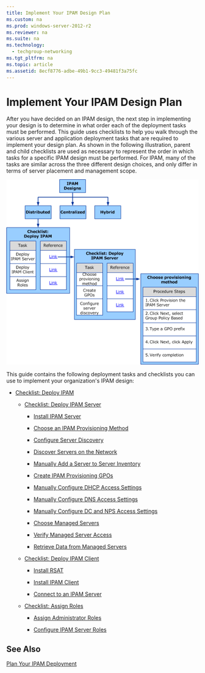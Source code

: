 ```yaml
---
title: Implement Your IPAM Design Plan
ms.custom: na
ms.prod: windows-server-2012-r2
ms.reviewer: na
ms.suite: na
ms.technology: 
  - techgroup-networking
ms.tgt_pltfrm: na
ms.topic: article
ms.assetid: 8ecf8776-adbe-49b1-9cc3-49481f3a75fc
---
```

# Implement Your IPAM Design Plan
After you have decided on an IPAM design, the next step in implementing your design is to determine in what order each of the deployment tasks must be performed. This guide uses checklists to help you walk through the various server and application deployment tasks that are required to implement your design plan. As shown in the following illustration, parent and child checklists are used as necessary to represent the order in which tasks for a specific IPAM design must be performed. For IPAM, many of the tasks are similar across the three different design choices, and only differ in terms of server placement and management scope.  
  
![](../Image/IPAM_deploy-steps.gif)  
  
This guide contains the following deployment tasks and checklists you can use to implement your organization's IPAM design:  
  
-   [Checklist: Deploy IPAM](../Topic/Checklist--Deploy-IPAM.md)  
  
    -   [Checklist: Deploy IPAM Server](../Topic/Checklist--Deploy-IPAM-Server.md)  
  
        -   [Install IPAM Server](../Topic/Install-IPAM-Server.md)  
  
        -   [Choose an IPAM Provisioning Method](../Topic/Choose-an-IPAM-Provisioning-Method.md)  
  
        -   [Configure Server Discovery](../Topic/Configure-Server-Discovery.md)  
  
        -   [Discover Servers on the Network](../Topic/Discover-Servers-on-the-Network.md)  
  
        -   [Manually Add a Server to Server Inventory](../Topic/Manually-Add-a-Server-to-Server-Inventory.md)  
  
        -   [Create IPAM Provisioning GPOs](../Topic/Create-IPAM-Provisioning-GPOs.md)  
  
        -   [Manually Configure DHCP Access Settings](../Topic/Manually-Configure-DHCP-Access-Settings.md)  
  
        -   [Manually Configure DNS Access Settings](../Topic/Manually-Configure-DNS-Access-Settings.md)  
  
        -   [Manually Configure DC and NPS Access Settings](../Topic/Manually-Configure-DC-and-NPS-Access-Settings.md)  
  
        -   [Choose Managed Servers](../Topic/Choose-Managed-Servers.md)  
  
        -   [Verify Managed Server Access](../Topic/Verify-Managed-Server-Access.md)  
  
        -   [Retrieve Data from Managed Servers](../Topic/Retrieve-Data-from-Managed-Servers.md)  
  
    -   [Checklist: Deploy IPAM Client](../Topic/Checklist--Deploy-IPAM-Client.md)  
  
        -   [Install RSAT](../Topic/Install-RSAT.md)  
  
        -   [Install IPAM Client](../Topic/Install-IPAM-Client.md)  
  
        -   [Connect to an IPAM Server](../Topic/Connect-to-an-IPAM-Server.md)  
  
    -   [Checklist: Assign Roles](../Topic/Checklist--Assign-Roles.md)  
  
        -   [Assign Administrator Roles](../Topic/Assign-Administrator-Roles.md)  
  
        -   [Configure IPAM Server Roles](../Topic/Configure-IPAM-Server-Roles.md)  
  
## See Also  
[Plan Your IPAM Deployment](../Topic/Plan-Your-IPAM-Deployment.md)  
  

